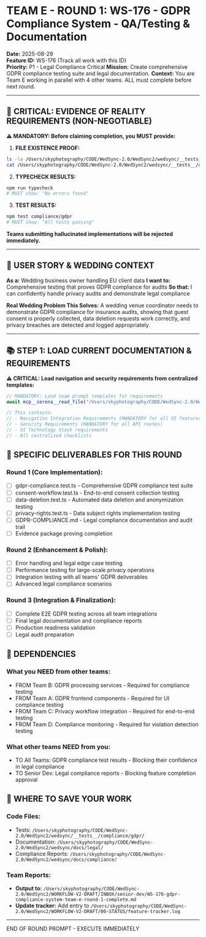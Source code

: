 # TEAM E - ROUND 1: WS-176 - GDPR Compliance System - QA/Testing & Documentation

**Date:** 2025-08-29  
**Feature ID:** WS-176 (Track all work with this ID)  
**Priority:** P1 - Legal Compliance Critical
**Mission:** Create comprehensive GDPR compliance testing suite and legal documentation.
**Context:** You are Team E working in parallel with 4 other teams. ALL must complete before next round.

---

## 🚨 CRITICAL: EVIDENCE OF REALITY REQUIREMENTS (NON-NEGOTIABLE)

**⚠️ MANDATORY: Before claiming completion, you MUST provide:**

1. **FILE EXISTENCE PROOF:**
```bash
ls -la /Users/skyphotography/CODE/WedSync-2.0/WedSync2/wedsync/__tests__/compliance/gdpr/
cat /Users/skyphotography/CODE/WedSync-2.0/WedSync2/wedsync/__tests__/compliance/gdpr/gdpr-compliance.test.ts | head -20
```

2. **TYPECHECK RESULTS:**
```bash
npm run typecheck
# MUST show: "No errors found"
```

3. **TEST RESULTS:**
```bash
npm test compliance/gdpr
# MUST show: "All tests passing"
```

**Teams submitting hallucinated implementations will be rejected immediately.**

---

## 🎯 USER STORY & WEDDING CONTEXT

**As a:** Wedding business owner handling EU client data
**I want to:** Comprehensive testing that proves GDPR compliance for audits
**So that:** I can confidently handle privacy audits and demonstrate legal compliance

**Real Wedding Problem This Solves:**
A wedding venue coordinator needs to demonstrate GDPR compliance for insurance audits, showing that guest consent is properly collected, data deletion requests work correctly, and privacy breaches are detected and logged appropriately.

---

## 📚 STEP 1: LOAD CURRENT DOCUMENTATION & REQUIREMENTS

**⚠️ CRITICAL: Load navigation and security requirements from centralized templates:**

```typescript
// MANDATORY: Load team prompt templates for requirements
await mcp__serena__read_file("/Users/skyphotography/CODE/WedSync-2.0/WedSync2/WORKFLOW-V2-DRAFT/03-DEV-MANAGER/TEAM-PROMPT-TEMPLATES.md");

// This contains:
// - Navigation Integration Requirements (MANDATORY for all UI features)
// - Security Requirements (MANDATORY for all API routes)  
// - UI Technology Stack requirements
// - All centralized checklists
```

## 🎯 SPECIFIC DELIVERABLES FOR THIS ROUND

### Round 1 (Core Implementation):
- [ ] gdpr-compliance.test.ts - Comprehensive GDPR compliance test suite
- [ ] consent-workflow.test.ts - End-to-end consent collection testing
- [ ] data-deletion.test.ts - Automated data deletion and anonymization testing
- [ ] privacy-rights.test.ts - Data subject rights implementation testing
- [ ] GDPR-COMPLIANCE.md - Legal compliance documentation and audit trail
- [ ] Evidence package proving completion

### Round 2 (Enhancement & Polish):
- [ ] Error handling and legal edge case testing
- [ ] Performance testing for large-scale privacy operations
- [ ] Integration testing with all teams' GDPR deliverables
- [ ] Advanced legal compliance scenarios

### Round 3 (Integration & Finalization):
- [ ] Complete E2E GDPR testing across all team integrations
- [ ] Final legal documentation and compliance reports
- [ ] Production readiness validation
- [ ] Legal audit preparation

## 🔗 DEPENDENCIES

### What you NEED from other teams:
- FROM Team B: GDPR processing services - Required for compliance testing
- FROM Team A: GDPR frontend components - Required for UI compliance testing
- FROM Team C: Privacy workflow integration - Required for end-to-end testing
- FROM Team D: Compliance monitoring - Required for violation detection testing

### What other teams NEED from you:
- TO All Teams: GDPR compliance test results - Blocking their confidence in legal compliance
- TO Senior Dev: Legal compliance reports - Blocking feature completion approval

## 💾 WHERE TO SAVE YOUR WORK

### Code Files:
- Tests: `/Users/skyphotography/CODE/WedSync-2.0/WedSync2/wedsync/__tests__/compliance/gdpr/`
- Documentation: `/Users/skyphotography/CODE/WedSync-2.0/WedSync2/wedsync/docs/legal/`
- Compliance Reports: `/Users/skyphotography/CODE/WedSync-2.0/WedSync2/wedsync/docs/compliance/`

### Team Reports:
- **Output to:** `/Users/skyphotography/CODE/WedSync-2.0/WedSync2/WORKFLOW-V2-DRAFT/INBOX/senior-dev/WS-176-gdpr-compliance-system-team-e-round-1-complete.md`
- **Update tracker:** Add entry to `/Users/skyphotography/CODE/WedSync-2.0/WedSync2/WORKFLOW-V2-DRAFT/00-STATUS/feature-tracker.log`

---

END OF ROUND PROMPT - EXECUTE IMMEDIATELY